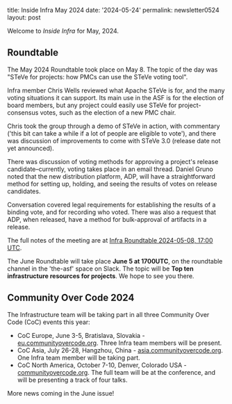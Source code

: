 title: Inside Infra May 2024 
date: '2024-05-24' 
permalink: newsletter0524
layout: post 

Welcome to _Inside Infra_ for May, 2024.

## Roundtable

The May 2024 Roundtable took place on May 8. The topic of the day was "STeVe for projects: how PMCs can use the STeVe voting tool". 

Infra member Chris Wells reviewed what Apache STeVe is for, and the many voting situations it can support. Its main use in the ASF is for the election of board members, but any project could easily use STeVe for project-consensus votes, such as the election of a new PMC chair.

Chris took the group through a demo of STeVe in action, with commentary ('this bit can take a while if a lot of people are eligible to vote'), and there was discussion of improvements to come with STeVe 3.0 (release date not yet announced).

There was discussion of voting methods for approving a project's release candidate–currently, voting takes place in an email thread. Daniel Gruno noted that the new distribution platform, ADP, will have a straightforward method for setting up, holding, and seeing the results of votes on release candidates.

Conversation covered legal requirements for establishing the results of a binding vote, and for recording who voted. There was also a request that ADP, when released, have a method for bulk-approval of artifacts in a release.

The full notes of the meeting are at <a href="https://cwiki.apache.org/confluence/display/INFRA/Infra+Roundtable+2024-05-08%2C+17%3A00+UTC" target="_blank">Infra Roundtable 2024-05-08, 17:00 UTC</a>.

The June Roundtable will take place **June 5 at 1700UTC**, on the roundtable channel in the 'the-asf' space on Slack. The topic will be **Top ten infrastructure resources for projects**. We hope to see you there.


## Community Over Code 2024

The Infrastructure team will be taking part in all three Community Over Code (CoC) events this year:

  - CoC Europe, June 3-5, Bratislava, Slovakia - <a href="https://eu.communityovercode.org/" target="_blank">eu.communityovercode.org</a>. Three Infra team members will be present.
  - CoC Asia, July 26-28, Hangzhou, China - <a href="https://asia.communityovercode.org/" target="_blank">asia.communityovercode.org</a>. One Infra team member will be taking part.
  - CoC North America,  October 7-10, Denver, Colorado USA - <a href="https://communityovercode.org/" target="_blank">communityovercode.org</a>. The full team will be at the conference, and will be presenting a track of four talks.


More news coming in the June issue!
